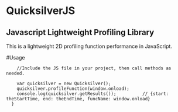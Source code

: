 # QuicksilverJS
## Javascript Lightweight Profiling Library

This is a lightweight 2D profiling function performance in JavaScript. 


#Usage
```
	//Include the JS file in your project, then call methods as needed.

	var quicksilver = new Quicksilver();
	quicksilver.profileFunction(window.onload);
	console.log(quicksilver.getResults());			// {start: theStartTime, end: theEndTime, funcName: window.onload}
  }
```
